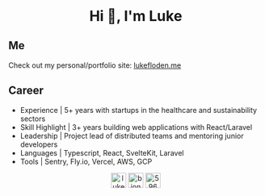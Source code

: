 <header>
 <link rel="stylesheet" href="https://cdn.jsdelivr.net/gh/devicons/devicon@v2.10.1/devicon.min.css">
</header>
<!-- <p align="left"> <img src="https://komarev.com/ghpvc/?username=bionboy" alt="bionboy" /> </p> -->

<h1 align="center">Hi 👋, I'm Luke</h1>

<h2>Me</h2>
<p>Check out my personal/portfolio site: <a href="https://lukefloden.me">lukefloden.me</a></p>
<h2>Career</h2>
<ul>
 <li>Experience | 5+ years with startups in the healthcare and sustainability sectors</li>
 <li>Skill Highlight | 3+ years building web applications with React/Laravel</li>
 <li>Leadership | Project lead of distributed teams and mentoring junior developers</li>
 <li>Languages | Typescript, React, SvelteKit, Laravel</li>
 <li>Tools | Sentry, Fly.io, Vercel, AWS, GCP</li>
</ul>


<!-- ### Blogs posts -->
<!-- <a href="https://dev.to/bionboy">
  <img src="https://d2fltix0v2e0sb.cloudfront.net/dev-badge.svg" alt="Luke Floden's DEV Profile" height="60" width="60">
</a> -->

<!-- BLOG-POST-LIST:START -->
<!-- [Deep learning on "the iris data-set" in Julia](https://dev.to/bionboy/deep-learning-on-the-iris-data-set-in-julia-3pbe) -->
<!-- BLOG-POST-LIST:END -->

<!-- <p>
  <img align="left" src="https://github-readme-stats.vercel.app/api/top-langs/?username=bionboy&layout=compact&hide=html" alt="bionboy" />
</p> -->

<!-- <p>&nbsp;<img align="center" src="https://github-readme-stats.vercel.app/api?username=bionboy&show_icons=true" alt="bionboy" /></p> -->

<p align="center">
<a href="https://linkedin.com/in/luke-floden-5191a8133" target="blank"><img align="center" src="https://cdn.jsdelivr.net/npm/simple-icons@3.0.1/icons/linkedin.svg" alt="luke-floden-5191a8133" height="30" width="30" /></a>
<a href="https://dev.to/bionboy" target="blank"><img align="center" src="https://cdn.jsdelivr.net/npm/simple-icons@3.0.1/icons/dev-dot-to.svg" alt="bionboy" height="30" width="30" /></a>
<a href="https://stackoverflow.com/users/5960430" target="blank"><img align="center" src="https://cdn.jsdelivr.net/npm/simple-icons@3.0.1/icons/stackoverflow.svg" alt="5960430" height="30" width="30" /></a>
<!-- <a href="https://kaggle.com/bionboy" target="blank"><img align="center" src="https://cdn.jsdelivr.net/npm/simple-icons@3.0.1/icons/kaggle.svg" alt="bionboy" height="30" width="30" /></a> -->
<!-- <a href="https://twitter.com/lukefloden" target="blank"><img align="center" src="https://cdn.jsdelivr.net/npm/simple-icons@3.0.1/icons/twitter.svg" alt="lukefloden" height="30" width="30" /></a> -->
<!-- <a href="https://fb.com/luke floden" target="blank"><img align="center" src="https://cdn.jsdelivr.net/npm/simple-icons@3.0.1/icons/facebook.svg" alt="luke floden" height="30" width="30" /></a> -->
<!-- <a href="https://instagram.com/fried__plantains" target="blank"><img align="center" src="https://cdn.jsdelivr.net/npm/simple-icons@3.0.1/icons/instagram.svg" alt="fried__plantains" height="30" width="30" /></a> -->
</p>
